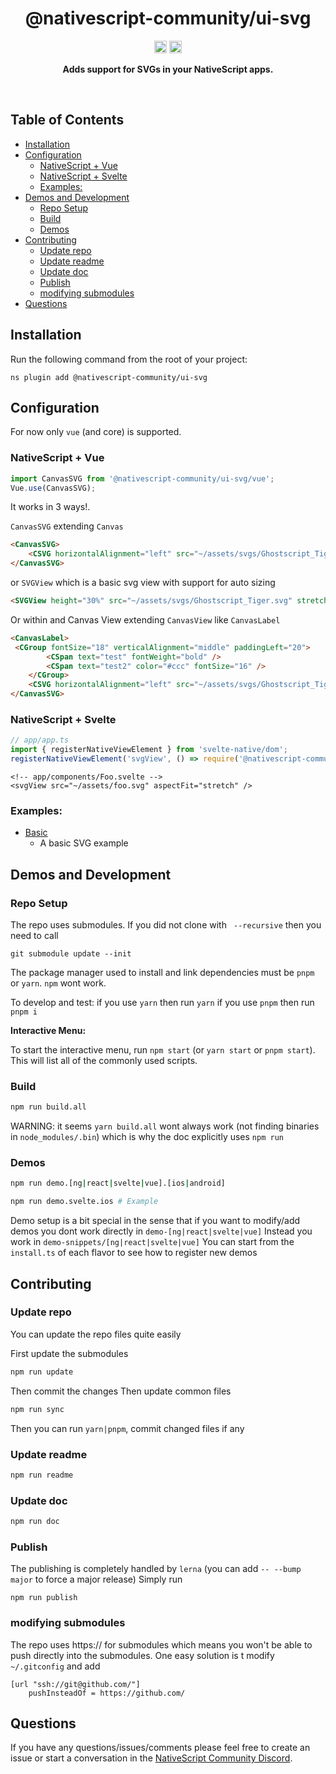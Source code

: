 <!-- ⚠️ This README has been generated from the file(s) "blueprint.md" ⚠️-->
<!--  !!!!!!!!!!!!!!!!!!!!!!!!!!!!!!!!!!!!!!!!!!!!!!!!!!!!!!!!!!!!!!!
      !!!!!!!!!!!!!!!!!!!!!!!!!!!!!!!!!!!!!!!!!!!!!!!!!!!!!!!!!!!!!!!
      !!!!!!!!!!!!!!!!!!!!!!!!!!!!!!!!!!!!!!!!!!!!!!!!!!!!!!!!!!!!!!!
      !!!!!!!!!!!!!!!!!!!!!!!!!!!!!!!!!!!!!!!!!!!!!!!!!!!!!!!!!!!!!!!
      !!!!!!!!!!!!!!!!!!!!!!!!!!!!!!!!!!!!!!!!!!!!!!!!!!!!!!!!!!!!!!!
      !!!!!!!!!!!!!!!!!!!!!!!!!!!!!!!!!!!!!!!!!!!!!!!!!!!!!!!!!!!!!!!
      !!!!!!!!!!!!!!!!!!!!!!!!!!!!!!!!!!!!!!!!!!!!!!!!!!!!!!!!!!!!!!!
      !!!!!!!!!!!!!!!!!!!!!!!!!!!!!!!!!!!!!!!!!!!!!!!!!!!!!!!!!!!!!!!
      !!!!!!!!!!!!!!!!!!!!!!!!!!!!!!!!!!!!!!!!!!!!!!!!!!!!!!!!!!!!!!!
      DO NOT EDIT THIS READEME DIRECTLY! Edit "bluesprint.md" instead.
      !!!!!!!!!!!!!!!!!!!!!!!!!!!!!!!!!!!!!!!!!!!!!!!!!!!!!!!!!!!!!!!
      !!!!!!!!!!!!!!!!!!!!!!!!!!!!!!!!!!!!!!!!!!!!!!!!!!!!!!!!!!!!!!!
      !!!!!!!!!!!!!!!!!!!!!!!!!!!!!!!!!!!!!!!!!!!!!!!!!!!!!!!!!!!!!!!
      !!!!!!!!!!!!!!!!!!!!!!!!!!!!!!!!!!!!!!!!!!!!!!!!!!!!!!!!!!!!!!!
      !!!!!!!!!!!!!!!!!!!!!!!!!!!!!!!!!!!!!!!!!!!!!!!!!!!!!!!!!!!!!!!
      !!!!!!!!!!!!!!!!!!!!!!!!!!!!!!!!!!!!!!!!!!!!!!!!!!!!!!!!!!!!!!!
      !!!!!!!!!!!!!!!!!!!!!!!!!!!!!!!!!!!!!!!!!!!!!!!!!!!!!!!!!!!!!!!
      !!!!!!!!!!!!!!!!!!!!!!!!!!!!!!!!!!!!!!!!!!!!!!!!!!!!!!!!!!!!!!!
      !!!!!!!!!!!!!!!!!!!!!!!!!!!!!!!!!!!!!!!!!!!!!!!!!!!!!!!!!!!!!!! -->
<h1 align="center">@nativescript-community/ui-svg</h1>
<p align="center">
		<a href="https://npmcharts.com/compare/@nativescript-community/ui-svg?minimal=true"><img alt="Downloads per month" src="https://img.shields.io/npm/dm/@nativescript-community/ui-svg.svg" height="20"/></a>
<a href="https://www.npmjs.com/package/@nativescript-community/ui-svg"><img alt="NPM Version" src="https://img.shields.io/npm/v/@nativescript-community/ui-svg.svg" height="20"/></a>
	</p>

<p align="center">
  <b>Adds support for SVGs in your NativeScript apps.</b></br>
  <sub><sub>
</p>

<br />



[](#table-of-contents)

## Table of Contents

* [Installation](#installation)
* [Configuration](#configuration)
	* [NativeScript + Vue](#nativescript--vue)
	* [NativeScript + Svelte](#nativescript--svelte)
	* [Examples:](#examples)
* [Demos and Development](#demos-and-development)
	* [Repo Setup](#repo-setup)
	* [Build](#build)
	* [Demos](#demos)
* [Contributing](#contributing)
	* [Update repo ](#update-repo-)
	* [Update readme ](#update-readme-)
	* [Update doc ](#update-doc-)
	* [Publish](#publish)
	* [modifying submodules](#modifying-submodules)
* [Questions](#questions)


[](#installation)

## Installation
Run the following command from the root of your project:

`ns plugin add @nativescript-community/ui-svg`


[](#configuration)

## Configuration

For now only `vue` (and core) is supported.

### NativeScript + Vue

```ts
import CanvasSVG from '@nativescript-community/ui-svg/vue';
Vue.use(CanvasSVG);
```

It works in 3 ways!.

`CanvasSVG` extending `Canvas`

```html
<CanvasSVG>
    <CSVG horizontalAlignment="left" src="~/assets/svgs/Ghostscript_Tiger.svg" height="100%" stretch="aspectFit" />
</CanvasSVG>
```

or `SVGView` which is a basic svg view with support for auto sizing

```html
<SVGView height="30%" src="~/assets/svgs/Ghostscript_Tiger.svg" stretch="aspectFit" backgroundColor="red" />
```

Or within and Canvas View extending `CanvasView` like `CanvasLabel`

```html
<CanvasLabel>
 <CGroup fontSize="18" verticalAlignment="middle" paddingLeft="20">
        <CSpan text="test" fontWeight="bold" />
        <CSpan text="test2" color="#ccc" fontSize="16" />
    </CGroup>
    <CSVG horizontalAlignment="left" src="~/assets/svgs/Ghostscript_Tiger.svg" height="10" stretch="aspectFit" />
</CanvasSVG>
```

### NativeScript + Svelte

```ts
// app/app.ts
import { registerNativeViewElement } from 'svelte-native/dom';
registerNativeViewElement('svgView', () => require('@nativescript-community/ui-svg').SVGView);
```

```svelte
<!-- app/components/Foo.svelte -->
<svgView src="~/assets/foo.svg" aspectFit="stretch" />
```

### Examples:

- [Basic](demo-snippets/vue/SVG.vue)
  - A basic SVG example


[](#demos-and-development)

## Demos and Development


### Repo Setup

The repo uses submodules. If you did not clone with ` --recursive` then you need to call
```
git submodule update --init
```

The package manager used to install and link dependencies must be `pnpm` or `yarn`. `npm` wont work.

To develop and test:
if you use `yarn` then run `yarn`
if you use `pnpm` then run `pnpm i`

**Interactive Menu:**

To start the interactive menu, run `npm start` (or `yarn start` or `pnpm start`). This will list all of the commonly used scripts.

### Build

```bash
npm run build.all
```
WARNING: it seems `yarn build.all` wont always work (not finding binaries in `node_modules/.bin`) which is why the doc explicitly uses `npm run`

### Demos

```bash
npm run demo.[ng|react|svelte|vue].[ios|android]

npm run demo.svelte.ios # Example
```

Demo setup is a bit special in the sense that if you want to modify/add demos you dont work directly in `demo-[ng|react|svelte|vue]`
Instead you work in `demo-snippets/[ng|react|svelte|vue]`
You can start from the `install.ts` of each flavor to see how to register new demos 


[](#contributing)

## Contributing

### Update repo 

You can update the repo files quite easily

First update the submodules

```bash
npm run update
```

Then commit the changes
Then update common files

```bash
npm run sync
```
Then you can run `yarn|pnpm`, commit changed files if any

### Update readme 
```bash
npm run readme
```

### Update doc 
```bash
npm run doc
```

### Publish

The publishing is completely handled by `lerna` (you can add `-- --bump major` to force a major release)
Simply run 
```shell
npm run publish
```

### modifying submodules

The repo uses https:// for submodules which means you won't be able to push directly into the submodules.
One easy solution is t modify `~/.gitconfig` and add
```
[url "ssh://git@github.com/"]
	pushInsteadOf = https://github.com/
```


[](#questions)

## Questions

If you have any questions/issues/comments please feel free to create an issue or start a conversation in the [NativeScript Community Discord](https://nativescript.org/discord).
